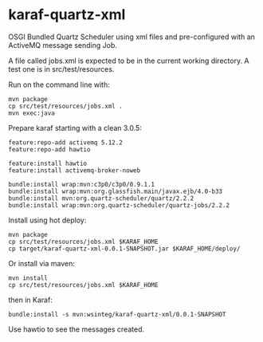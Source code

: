 # karaf-quartz-xml
OSGI Bundled Quartz Scheduler using xml files and pre-configured with an ActiveMQ message sending Job.

A file called jobs.xml is expected to be in the current working directory. A test one is in src/test/resources.

Run on the command line with:

    mvn package
    cp src/test/resources/jobs.xml .
    mvn exec:java

Prepare karaf starting with a clean 3.0.5:

    feature:repo-add activemq 5.12.2
    feature:repo-add hawtio 

    feature:install hawtio
    feature:install activemq-broker-noweb 

    bundle:install wrap:mvn:c3p0/c3p0/0.9.1.1
    bundle:install wrap:mvn:org.glassfish.main/javax.ejb/4.0-b33
    bundle:install mvn:org.quartz-scheduler/quartz/2.2.2
    bundle:install wrap:mvn:org.quartz-scheduler/quartz-jobs/2.2.2

Install using hot deploy:

    mvn package
    cp src/test/resources/jobs.xml $KARAF_HOME
    cp target/karaf-quartz-xml-0.0.1-SNAPSHOT.jar $KARAF_HOME/deploy/

Or install via maven:

    mvn install
    cp src/test/resources/jobs.xml $KARAF_HOME

then in Karaf:

    bundle:install -s mvn:wsinteg/karaf-quartz-xml/0.0.1-SNAPSHOT

Use hawtio to see the messages created.
